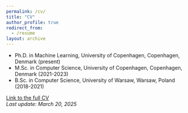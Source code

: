 ```yaml
---
permalink: /cv/
title: "CV"
author_profile: true
redirect_from:
  - /resume
layout: archive
---
```


- Ph.D. in Machine Learning, University of Copenhagen, Copenhagen, Denmark (present)
- M.Sc. in Computer Science, University of Copenhagen, Copenhagen, Denmark (2021-2023)
- B.Sc. in Computer Science, University of Warsaw, Warsaw, Poland (2018-2021)

[Link to the full CV](https://mikmaz.github.io/files/cv-mmazurczyk.pdf)<br>
<em>Last update: March 20, 2025</em>